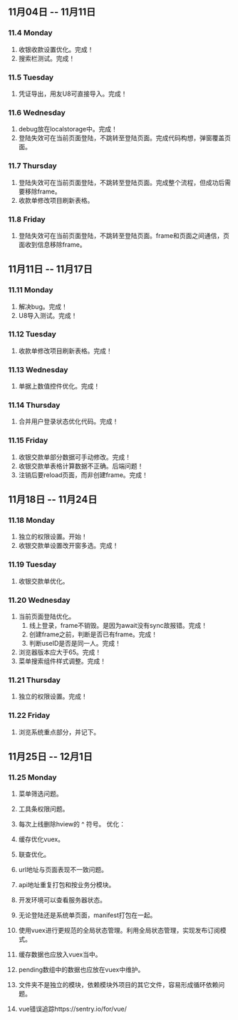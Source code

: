 ## 11月04日 -- 11月11日

### 11.4 Monday
1. 收银收款设置优化。完成！
2. 搜索栏测试。完成！

### 11.5 Tuesday
1. 凭证导出，用友U8可直接导入。完成！

### 11.6 Wednesday
1. debug放在localstorage中。完成！
1. 登陆失效可在当前页面登陆，不跳转至登陆页面。完成代码构想，弹窗覆盖页面。

### 11.7 Thursday
1. 登陆失效可在当前页面登陆，不跳转至登陆页面。完成整个流程，但成功后需要移除frame。
2. 收款单修改项目刷新表格。

### 11.8 Friday
1. 登陆失效可在当前页面登陆，不跳转至登陆页面。frame和页面之间通信，页面收到信息移除frame。

## 11月11日 -- 11月17日

### 11.11 Monday
1. 解决bug。完成！
2. U8导入测试。完成！

### 11.12 Tuesday
1. 收款单修改项目刷新表格。完成！

### 11.13 Wednesday
1. 单据上数值控件优化。完成！

### 11.14 Thursday
1. 合并用户登录状态优化代码。完成！

### 11.15 Friday
1. 收银交款单部分数据可手动修改。完成！
2. 收银交款单表格计算数据不正确。后端问题！
3. 注销后要reload页面，而非创建frame。完成！

## 11月18日 -- 11月24日

### 11.18 Monday
1. 独立的权限设置。开始！
2. 收银交款单设置改开窗多选。完成！

### 11.19 Tuesday
1. 收银交款单优化。

### 11.20 Wednesday
1. 当前页面登陆优化。
   1. 线上登录，frame不销毁。是因为await没有sync故报错。完成！
   2. 创建frame之前，判断是否已有frame。完成！
   3. 判断useID是否是同一人。完成！
2. 浏览器版本应大于65。完成！
3. 菜单搜索组件样式调整。完成！

### 11.21 Thursday
1. 独立的权限设置。完成！

### 11.22 Friday
1. 浏览系统重点部分，并记下。

## 11月25日 -- 12月1日

### 11.25 Monday
1. 菜单筛选问题。
2. 工具条权限问题。

1. 每次上线删除hview的 ^ 符号。
优化：
1. 缓存优化vuex。
1. 联查优化。
1. url地址与页面表现不一致问题。
1. api地址重复打包和按业务分模块。
1. 开发环境可以查看服务器状态。
1. 无论登陆还是系统单页面，manifest打包在一起。
1. 使用vuex进行更规范的全局状态管理。利用全局状态管理，实现发布订阅模式。
1. 缓存数据也应放入vuex当中。
1. pending数组中的数据也应放在vuex中维护。
1. 文件夹不是独立的模块，依赖模块外项目的其它文件，容易形成循环依赖问题。
1. vue错误追踪https://sentry.io/for/vue/
